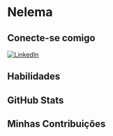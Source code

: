 # Nelema

## Conecte-se comigo
[![LinkedIn](https://img.shields.io/badge/LinkedIn-000?style=for-the-badge&logo=linkedin&logoColor=0E76A8)](https://www.linkedin.com/in/neitalealmattos/)
## Habilidades

## GitHub Stats


## Minhas Contribuições
